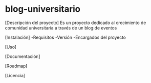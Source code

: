 # blog-universitario

[Descripción del proyecto]
Es un proyecto dedicado al crecimiento de comunidad universitaria a través de un blog de eventos

[Instalación]
-Requisitos 
-Versión 
-Encargados del proyecto

[Uso]

[Documentación]

[Roadmap]    

[Licencia]
